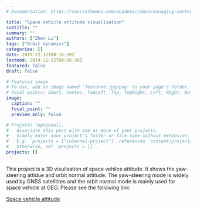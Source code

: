 ```yaml
---
# Documentation: https://sourcethemes.com/academic/docs/managing-content/

title: "Space vehicle attitude visualisation"
subtitle: ""
summary: ""
authors: ["Zhen Li"]
tags: ["Orbit dynamics"]
categories: []
date: 2019-12-12T00:16:39Z
lastmod: 2019-12-12T00:16:39Z
featured: false
draft: false

# Featured image
# To use, add an image named `featured.jpg/png` to your page's folder.
# Focal points: Smart, Center, TopLeft, Top, TopRight, Left, Right, BottomLeft, Bottom, BottomRight.
image:
  caption: ""
  focal_point: ""
  preview_only: false

# Projects (optional).
#   Associate this post with one or more of your projects.
#   Simply enter your project's folder or file name without extension.
#   E.g. `projects = ["internal-project"]` references `content/project/deep-learning/index.md`.
#   Otherwise, set `projects = []`.
projects: []
---
```

This project is a 3D visulisation of space vehilce attitude. It shows the yaw-steering attidue and orbit normal attitude. The yaw-steering mode is widely used by GNSS satelltites and the orbit normal mode is mainly used for space vehicle at GEO.
Please see the following link:
<!-- <a href="https://spacegeodesy.bitbucket.io/attitude_viewer/attitude_viewer.html" target="_blank">Space vehicle attitude</a> -->

<a href="https://spacegeodesy.bitbucket.io/attitude_viewer/attitude_viewer.html">Space vehicle attitude</a>

